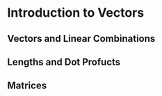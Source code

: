 # **Introduction to Vectors**





## **Vectors and Linear Combinations**



## **Lengths and Dot Profucts**



## **Matrices**

